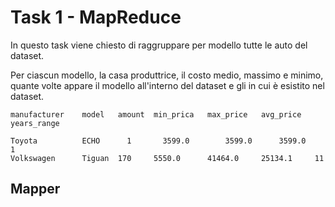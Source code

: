 # Task 1 - MapReduce

In questo task viene chiesto di raggruppare per modello tutte le auto del dataset.


Per ciascun modello, la casa produttrice, il costo medio, massimo e minimo, quante volte appare il modello all'interno del dataset e gli in cui è esistito nel dataset.

```
manufacturer    model   amount  min_prica   max_price   avg_price   years_range

Toyota	        ECHO	  1	      3599.0	    3599.0	    3599.0	    1
Volkswagen	    Tiguan	170	    5550.0	    41464.0	    25134.1	    11
```

## Mapper


